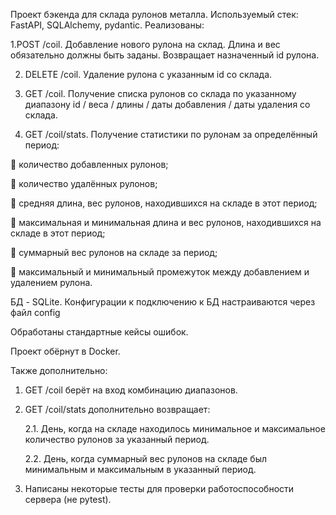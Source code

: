 Проект бэкенда для склада рулонов металла.
Используемый стек: FastAPI, SQLAlchemy, pydantic.
Реализованы: 

1.POST /coil. Добавление нового рулона на склад. Длина и вес обязательно должны быть 
заданы. Возвращает назначенный id рулона.

2. DELETE /coil. Удаление рулона с указанным id со склада.
   
3. GET /coil. Получение списка рулонов со склада по указанному диапазону id / веса / длины /
даты добавления / даты удаления со склада.

4. GET /coil/stats. 
Получение статистики по рулонам за определённый период:

 количество добавленных рулонов;

 количество удалённых рулонов;

 средняя длина, вес рулонов, находившихся на складе в этот период;

 максимальная и минимальная длина и вес рулонов, находившихся на складе 
в этот период;

 суммарный вес рулонов на складе за период;

 максимальный и минимальный промежуток между добавлением и удалением 
рулона.

БД - SQLite.
Конфигурации к подключению к БД настраиваются через файл config

Обработаны стандартные кейсы ошибок.

Проект обёрнут в Docker.

Также дополнительно:
1. GET /coil берёт на вход комбинацию диапазонов.
   
2. GET /coil/stats дополнительно возвращает: 

   2.1. День, когда на складе находилось минимальное и максимальное количество 
рулонов за указанный период.

   2.2. День, когда суммарный вес рулонов на складе был минимальным и 
максимальным в указанный период.

3. Написаны некоторые тесты для проверки работоспособности сервера (не pytest).

